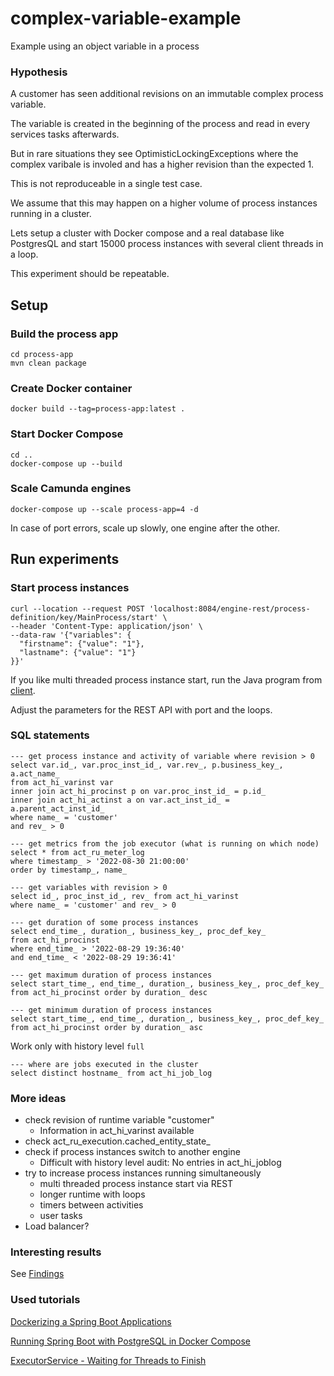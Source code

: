 # complex-variable-example
Example using an object variable in a process

### Hypothesis
A customer has seen additional revisions on an immutable complex process variable.

The variable is created in the beginning of the process and read in every services tasks afterwards.

But in rare situations they see OptimisticLockingExceptions where the complex varibale is involed and has a higher revision than the expected 1.

This is not reproduceable in a single test case.

We assume that this may happen on a higher volume of process instances running in a cluster.

Lets setup a cluster with Docker compose and a real database like PostgresQL and start 15000 process instances with several client threads in a loop.

This experiment should be repeatable. 

## Setup

### Build the process app
```
cd process-app
mvn clean package
```
### Create Docker container
```
docker build --tag=process-app:latest .
```

### Start Docker Compose

```
cd ..
docker-compose up --build
```

### Scale Camunda engines
```
docker-compose up --scale process-app=4 -d
```

In case of port errors, scale up slowly, one engine after the other.

## Run experiments

### Start process instances
```
curl --location --request POST 'localhost:8084/engine-rest/process-definition/key/MainProcess/start' \
--header 'Content-Type: application/json' \
--data-raw '{"variables": {
  "firstname": {"value": "1"},
  "lastname": {"value": "1"}
}}'
```

If you like multi threaded process instance start, run the Java program from 
[client](client/src/main/java/com/camunda/consulting/ProcessInstanceStarter.java).

Adjust the parameters for the REST API with port and the loops. 

### SQL statements
```
--- get process instance and activity of variable where revision > 0
select var.id_, var.proc_inst_id_, var.rev_, p.business_key_, a.act_name_
from act_hi_varinst var 
inner join act_hi_procinst p on var.proc_inst_id_ = p.id_ 
inner join act_hi_actinst a on var.act_inst_id_ = a.parent_act_inst_id_
where name_ = 'customer'
and rev_ > 0

--- get metrics from the job executor (what is running on which node)
select * from act_ru_meter_log 
where timestamp_ > '2022-08-30 21:00:00' 
order by timestamp_, name_

--- get variables with revision > 0
select id_, proc_inst_id_, rev_ from act_hi_varinst 
where name_ = 'customer' and rev_ > 0

--- get duration of some process instances
select end_time_, duration_, business_key_, proc_def_key_ 
from act_hi_procinst 
where end_time_ > '2022-08-29 19:36:40' 
and end_time_ < '2022-08-29 19:36:41'

--- get maximum duration of process instances
select start_time_, end_time_, duration_, business_key_, proc_def_key_ 
from act_hi_procinst order by duration_ desc

--- get minimum duration of process instances
select start_time_, end_time_, duration_, business_key_, proc_def_key_ 
from act_hi_procinst order by duration_ asc
```

Work only with history level `full`

```
--- where are jobs executed in the cluster
select distinct hostname_ from act_hi_job_log
```

### More ideas
* check revision of runtime variable "customer"
    - Information in act_hi_varinst available
* check act_ru_execution.cached_entity_state_
* check if process instances switch to another engine
     - Difficult with history level audit: No entries in act_hi_joblog
* try to increase process instances running simultaneously
    - multi threaded process instance start via REST
    - longer runtime with loops
    - timers between activities
    - user tasks
* Load balancer?

### Interesting results

See [Findings](FINDINGS.md)

### Used tutorials
[Dockerizing a Spring Boot Applications](https://www.baeldung.com/dockerizing-spring-boot-application)

[Running Spring Boot with PostgreSQL in Docker Compose](https://www.baeldung.com/spring-boot-postgresql-docker)

[ExecutorService - Waiting for Threads to Finish](https://www.baeldung.com/java-executor-wait-for-threads)